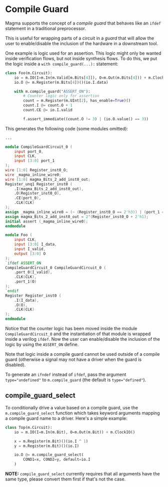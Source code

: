 # Compile Guard
Magma supports the concept of a *compile guard* that behaves like an `ifdef`
statement in a traditional preprocessor.

This is useful for wrapping parts of a circuit in a *guard* that will allow the
user to enable/disable the inclusion of the hardware in a downstream tool.

One example is logic used for an assertion.  This logic might only be wanted
inside verification flows, but not inside synthesis flows.  To do this, we put
the logic inside a `with compile_guard(...):` statement:

```python
class Foo(m.Circuit):
    io = m.IO(I=m.In(m.Valid[m.Bits[4]]), O=m.Out(m.Bits[4])) + m.ClockIO()
    io.O @= m.Register(m.Bits[4])()(io.I.data)

    with m.compile_guard("ASSERT_ON"):
        # Counter logic only for assertion
        count = m.Register(m.UInt[2], has_enable=True)()
        count.I @= count.O + 1
        count.CE @= io.I.valid

        f.assert_immediate((count.O != 3) | (io.O.value() == 3))
```

This generates the following code (some modules omitted):
```verilog
...

module CompileGuardCircuit_0 (
    input port_0,
    input CLK,
    input [3:0] port_1
);
wire [1:0] Register_inst0_O;
wire _magma_inline_wire0;
wire [1:0] magma_Bits_2_add_inst0_out;
Register_unq1 Register_inst0 (
    .I(magma_Bits_2_add_inst0_out),
    .O(Register_inst0_O),
    .CE(port_0),
    .CLK(CLK)
);
assign _magma_inline_wire0 = (~ (Register_inst0_O == 2'h3)) | (port_1 == 4'h3);
assign magma_Bits_2_add_inst0_out = 2'(Register_inst0_O + 2'h1);
initial assert (_magma_inline_wire0);
endmodule

module Foo (
    input CLK,
    input [3:0] I_data,
    input I_valid,
    output [3:0] O
);
`ifdef ASSERT_ON
CompileGuardCircuit_0 CompileGuardCircuit_0 (
    .port_0(I_valid),
    .CLK(CLK),
    .port_1(O)
);
`endif
Register Register_inst0 (
    .I(I_data),
    .O(O),
    .CLK(CLK)
);
endmodule
```

Notice that the counter logic has been moved inside the module
`CompileGuardCircuit_0` and the instantiation of that module is wrapped inside
a verilog `ifdef`.  Now the user can enable/disable the inclusion of the logic
by using the `ASSERT_ON` define.

Note that logic inside a compile guard cannot be used outside of a compile
guard (otherwise a signal may not have a driver when the guard is disabled).

To generate an `ifndef` instead of `ifdef`, pass the argument
`type="undefined"` to `m.compile_guard` (the default is `type="defined"`).

## compile_guard_select
To conditionally drive a value based on a compile guard, use the
`m.compile_guard_select` function which takes keyword arguments mapping
a compile guard name to a driver.  Here's a simple example:
```python
class Top(m.Circuit):
    io = m.IO(I=m.In(m.Bit), O=m.Out(m.Bit)) + m.ClockIO()

    x = m.Register(m.Bit)()(io.I ^ 1)
    y = m.Register(m.Bit)()(io.I)

    io.O @= m.compile_guard_select(
        COND1=x, COND2=y, default=io.I
    )
```

**NOTE:** `compile_guard_select` currently requires that all arguments have the
same type, please convert them first if that's not the case.
